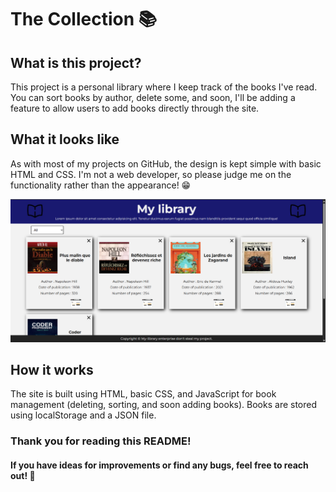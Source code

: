 # The Collection 📚

## What is this project?

This project is a personal library where I keep track of the books I've read. You can sort books by author, delete some, and soon, I'll be adding a feature to allow users to add books directly through the site.

## What it looks like

As with most of my projects on GitHub, the design is kept simple with basic HTML and CSS.
I'm not a web developer, so please judge me on the functionality rather than the appearance! 😁

![alt text](assets/screen-site.png)

## How it works

The site is built using HTML, basic CSS, and JavaScript for book management (deleting, sorting, and soon adding books).
Books are stored using localStorage and a JSON file.

### Thank you for reading this README!

#### If you have ideas for improvements or find any bugs, feel free to reach out! 🚀

